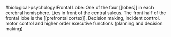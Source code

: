 #biological-psychology 
Frontal Lobe::One of the four [[lobes]] in each cerebral hemisphere. Lies in front of the central sulcus. The front half of the frontal lobe is the [[prefrontal cortex]]. Decision making, incident control. motor control and higher order executive functions (planning and decision making)
